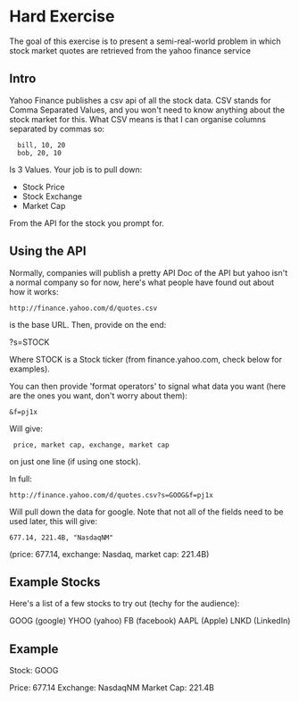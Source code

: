 Hard Exercise
===============

The goal of this exercise is to present a semi-real-world problem in which stock market quotes are retrieved from the yahoo finance service

## Intro ##

Yahoo Finance publishes a csv api of all the stock data. CSV stands for Comma Separated Values, and you won't need to know anything about the stock market for this. What CSV means is that I can organise columns separated by commas so:

      bill, 10, 20
      bob, 20, 10

Is 3 Values. Your job is to pull down:

- Stock Price
- Stock Exchange
- Market Cap

From the API for the stock you prompt for.

## Using the API ##

Normally, companies will publish a pretty API Doc of the API but yahoo isn't a normal company so for now, here's what people have found out about how it works:

    http://finance.yahoo.com/d/quotes.csv

is the base URL. Then, provide on the end:

   ?s=STOCK

Where STOCK is a Stock ticker (from finance.yahoo.com, check below for examples).

You can then provide 'format operators' to signal what data you want (here are the ones you want, don't worry about them):
    
    &f=pj1x

Will give:

     price, market cap, exchange, market cap

on just one line (if using one stock).

In full:

    http://finance.yahoo.com/d/quotes.csv?s=GOOG&f=pj1x

Will pull down the data for google. Note that not all of the fields need to be used later, this will give:

    677.14, 221.4B, "NasdaqNM"

(price: 677.14, exchange: Nasdaq, market cap: 221.4B)


## Example Stocks ##

Here's a list of a few stocks to try out (techy for the audience):

   GOOG (google)
   YHOO (yahoo)
   FB (facebook)
   AAPL (Apple)
   LNKD (LinkedIn)

## Example ##

   Stock: GOOG
   
   Price: 677.14
   Exchange: NasdaqNM
   Market Cap: 221.4B